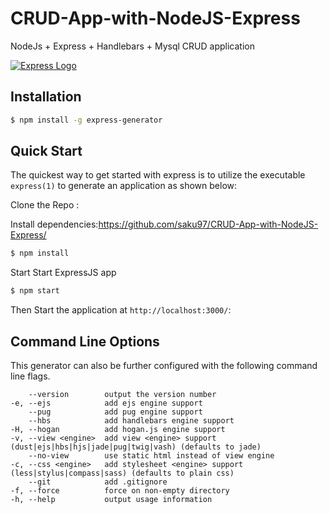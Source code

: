 # CRUD-App-with-NodeJS-Express
NodeJs + Express + Handlebars + Mysql CRUD application

[![Express Logo](https://i.cloudup.com/zfY6lL7eFa-3000x3000.png)](http://expressjs.com/)

## Installation

```sh
$ npm install -g express-generator
```

## Quick Start

The quickest way to get started with express is to utilize the executable `express(1)` to generate an application as shown below:

Clone the Repo : 

Install dependencies:https://github.com/saku97/CRUD-App-with-NodeJS-Express/

```bash
$ npm install
```
Start Start ExpressJS app

```bash
$ npm start
```

Then Start the application at `http://localhost:3000/`:

## Command Line Options

This generator can also be further configured with the following command line flags.

        --version        output the version number
    -e, --ejs            add ejs engine support
        --pug            add pug engine support
        --hbs            add handlebars engine support
    -H, --hogan          add hogan.js engine support
    -v, --view <engine>  add view <engine> support (dust|ejs|hbs|hjs|jade|pug|twig|vash) (defaults to jade)
        --no-view        use static html instead of view engine
    -c, --css <engine>   add stylesheet <engine> support (less|stylus|compass|sass) (defaults to plain css)
        --git            add .gitignore
    -f, --force          force on non-empty directory
    -h, --help           output usage information


